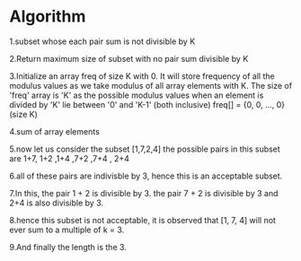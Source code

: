# Algorithm 
 


1.subset whose each pair sum is not divisible by K 

2.Return maximum size of subset with no pair sum divisible by K

3.Initialize an array freq of size K with 0. It will store frequency of all the modulus values as we take modulus of all array elements with K. The size of 'freq' array is 'K' as the possible modulus values when an element is divided by 'K' lie between '0' and 'K-1' (both inclusive)
freq[] = {0, 0, ..., 0} (size K)


4.sum of array elements

5.now let us consider the subset [1,7,2,4]
the possible pairs in this subset are 1+7, 1+2 ,1+4 ,7+2 ,7+4 , 2+4

6.all of these pairs are indivisble by 3, hence this is an acceptable subset.

7.In this, the pair 1 + 2 is divisible by 3. the pair 7 + 2 is divisible by 3 and 2+4 is also divisible by 3.

8.hence this subset is not acceptable,
it is observed that [1, 7, 4] will not ever sum to a multiple of k = 3.

9.And finally the length is the 3.
